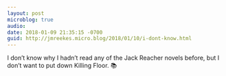 ```yaml
---
layout: post
microblog: true
audio: 
date: 2018-01-09 21:35:15 -0700
guid: http://jmreekes.micro.blog/2018/01/10/i-dont-know.html
---
```

I don’t know why I hadn’t read any of the Jack Reacher novels before, but I don’t want to put down Killing Floor. 📚

